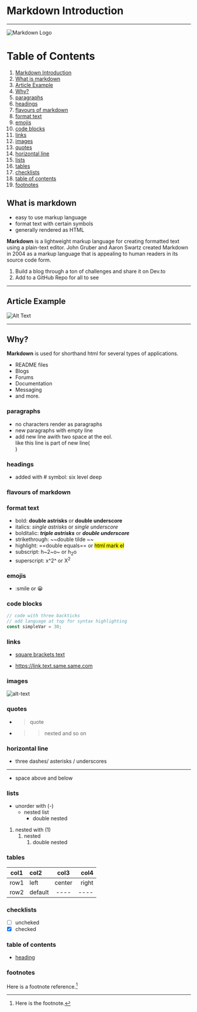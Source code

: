 # Markdown Introduction

---

![Markdown Logo](https://dev-to-uploads.s3.amazonaws.com/i/snq5gst9tw245shyavk2.png)

# Table of Contents

1. [Markdown Introduction](#markdown-introduction)
2. [What is markdown](#what-is-markdown)
3. [Article Example](#article-example)
4. [Why?](#why)
5. [paragraphs](#paragraphs)
6. [headings](#headings)
7. [flavours of markdown](#flavours-of-markdown)
8. [format text](#format-text)
9. [emojis](#emojis)
10. [code blocks](#code-blocks)
11. [links](#links)
12. [images](#images)
13. [quotes](#quotes)
14. [horizontal line](#horizontal-line)
15. [lists](#lists)
16. [tables](#tables)
17. [checklists](#checklists)
18. [table of contents](#table-of-contents)
19. [footnotes](#footnotes)

## What is markdown

- easy to use markup language
- format text with certain symbols
- generally rendered as HTML

**Markdown** is a lightweight markup language for creating formatted text using a plain-text editor. John Gruber and Aaron Swartz created Markdown in 2004 as a markup language that is appealing to human readers in its source code form.

1. Build a blog through a ton of challenges and share it on Dev.to
2. Add to a GitHub Repo for all to see

---

## Article Example

![Alt Text](https://dev-to-uploads.s3.amazonaws.com/i/6757u8ykffph567rzekm.gif)

---

## Why?

**Markdown** is used for shorthand html for several types of applications.

- README files
- Blogs
- Forums
- Documentation
- Messaging
- and more.

### paragraphs

- no characters render as paragraphs
- new paragraphs with empty line
- add new line awith two space at the eol.  
  like this line is part of new line(<br>)

### headings

- added with # symbol: six level deep

### flavours of markdown

### format text

- bold: **double astrisks** or **double underscore**
- italics: _single astrisks_ or _single underscore_
- bolditalic: **_triple astrisks_** or **_double underscore_**
- strikethrough: ~~double tilde ~~
- highlight: ==double equals== or <mark>html mark el</mark>
- subscript: h~2~o~ or h<sub>2</sub>o
- superscript: x^2^ or X<sup>2</sup>

### emojis

- :smile or 😀

### code blocks

```js
// code with three backticks
// add language at top for syntax highlighting
const simpleVar = 30;
```

### links

- [square brackets text](https://link.in.parenthesis.com)

- <https://link.text.same.same.com>

### images

![alt-text](https://www.liblogo.com/img-logo/co8666g6d3-coursera-logo-google-professional-certificate-training-programs-coursera.png)

### quotes

- > quote
- > > nexted and so on

### horizontal line

- three dashes/ asterisks / underscores

---

- space above and below

### lists

- unorder with (-)
  - nested list
    - double nested

1. nested with (1)
   1. nested
      1. double nested

### tables

| col1 | col2    |  col3  |  col4 |
| ---- | :------ | :----: | ----: |
| row1 | left    | center | right |
| row2 | default |  ----  |  ---- |

### checklists

- [ ] uncheked
- [x] checked

### table of contents

- [heading](#heading)

### footnotes

Here is a footnote reference.[^1]

[^1]: Here is the footnote.
